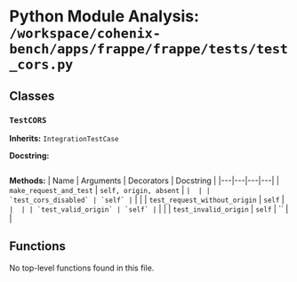 # Python Module Analysis: `/workspace/cohenix-bench/apps/frappe/frappe/tests/test_cors.py`

## Classes

### `TestCORS`
**Inherits:** `IntegrationTestCase`


**Docstring:**
```

```

**Methods:**
| Name | Arguments | Decorators | Docstring |
|---|---|---|---|
| `make_request_and_test` | `self, origin, absent` | `` |  |
| `test_cors_disabled` | `self` | `` |  |
| `test_request_without_origin` | `self` | `` |  |
| `test_valid_origin` | `self` | `` |  |
| `test_invalid_origin` | `self` | `` |  |





## Functions

No top-level functions found in this file.

